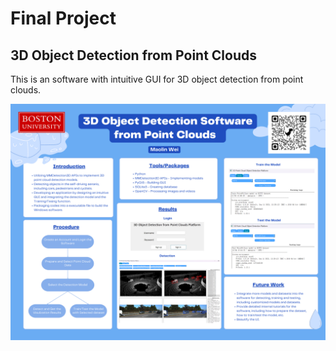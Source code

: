 # Final Project
## 3D Object Detection from Point Clouds

This is an software with intuitive GUI for 3D object detection from point clouds.

![Poster](./images/Poster.png)
